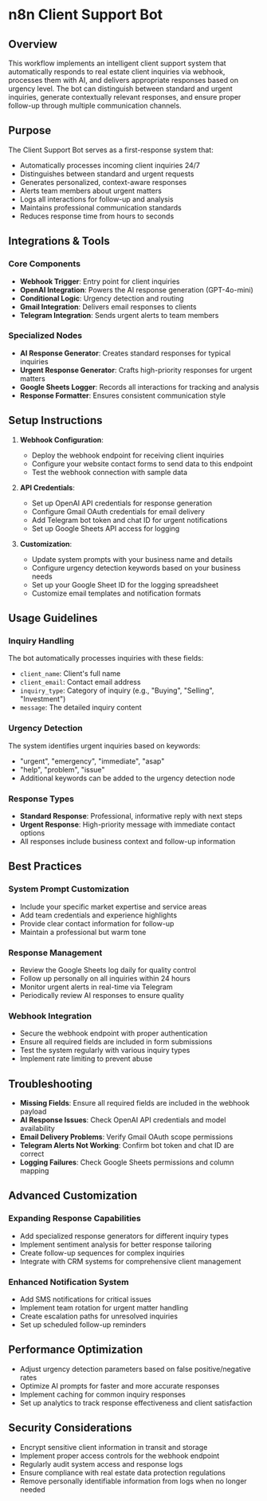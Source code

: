 # n8n Client Support Bot

## Overview

This workflow implements an intelligent client support system that automatically responds to real estate client inquiries via webhook, processes them with AI, and delivers appropriate responses based on urgency level. The bot can distinguish between standard and urgent inquiries, generate contextually relevant responses, and ensure proper follow-up through multiple communication channels.

## Purpose

The Client Support Bot serves as a first-response system that:
- Automatically processes incoming client inquiries 24/7
- Distinguishes between standard and urgent requests
- Generates personalized, context-aware responses
- Alerts team members about urgent matters
- Logs all interactions for follow-up and analysis
- Maintains professional communication standards
- Reduces response time from hours to seconds

## Integrations & Tools

### Core Components
- **Webhook Trigger**: Entry point for client inquiries
- **OpenAI Integration**: Powers the AI response generation (GPT-4o-mini)
- **Conditional Logic**: Urgency detection and routing
- **Gmail Integration**: Delivers email responses to clients
- **Telegram Integration**: Sends urgent alerts to team members

### Specialized Nodes
- **AI Response Generator**: Creates standard responses for typical inquiries
- **Urgent Response Generator**: Crafts high-priority responses for urgent matters
- **Google Sheets Logger**: Records all interactions for tracking and analysis
- **Response Formatter**: Ensures consistent communication style

## Setup Instructions

1. **Webhook Configuration**:
   - Deploy the webhook endpoint for receiving client inquiries
   - Configure your website contact forms to send data to this endpoint
   - Test the webhook connection with sample data

2. **API Credentials**:
   - Set up OpenAI API credentials for response generation
   - Configure Gmail OAuth credentials for email delivery
   - Add Telegram bot token and chat ID for urgent notifications
   - Set up Google Sheets API access for logging

3. **Customization**:
   - Update system prompts with your business name and details
   - Configure urgency detection keywords based on your business needs
   - Set up your Google Sheet ID for the logging spreadsheet
   - Customize email templates and notification formats

## Usage Guidelines

### Inquiry Handling
The bot automatically processes inquiries with these fields:
- `client_name`: Client's full name
- `client_email`: Contact email address
- `inquiry_type`: Category of inquiry (e.g., "Buying", "Selling", "Investment")
- `message`: The detailed inquiry content

### Urgency Detection
The system identifies urgent inquiries based on keywords:
- "urgent", "emergency", "immediate", "asap"
- "help", "problem", "issue"
- Additional keywords can be added to the urgency detection node

### Response Types
- **Standard Response**: Professional, informative reply with next steps
- **Urgent Response**: High-priority message with immediate contact options
- All responses include business context and follow-up information

## Best Practices

### System Prompt Customization
- Include your specific market expertise and service areas
- Add team credentials and experience highlights
- Provide clear contact information for follow-up
- Maintain a professional but warm tone

### Response Management
- Review the Google Sheets log daily for quality control
- Follow up personally on all inquiries within 24 hours
- Monitor urgent alerts in real-time via Telegram
- Periodically review AI responses to ensure quality

### Webhook Integration
- Secure the webhook endpoint with proper authentication
- Ensure all required fields are included in form submissions
- Test the system regularly with various inquiry types
- Implement rate limiting to prevent abuse

## Troubleshooting

- **Missing Fields**: Ensure all required fields are included in the webhook payload
- **AI Response Issues**: Check OpenAI API credentials and model availability
- **Email Delivery Problems**: Verify Gmail OAuth scope permissions
- **Telegram Alerts Not Working**: Confirm bot token and chat ID are correct
- **Logging Failures**: Check Google Sheets permissions and column mapping

## Advanced Customization

### Expanding Response Capabilities
- Add specialized response generators for different inquiry types
- Implement sentiment analysis for better response tailoring
- Create follow-up sequences for complex inquiries
- Integrate with CRM systems for comprehensive client management

### Enhanced Notification System
- Add SMS notifications for critical issues
- Implement team rotation for urgent matter handling
- Create escalation paths for unresolved inquiries
- Set up scheduled follow-up reminders

## Performance Optimization

- Adjust urgency detection parameters based on false positive/negative rates
- Optimize AI prompts for faster and more accurate responses
- Implement caching for common inquiry responses
- Set up analytics to track response effectiveness and client satisfaction

## Security Considerations

- Encrypt sensitive client information in transit and storage
- Implement proper access controls for the webhook endpoint
- Regularly audit system access and response logs
- Ensure compliance with real estate data protection regulations
- Remove personally identifiable information from logs when no longer needed
